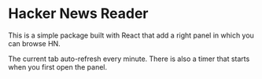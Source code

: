 # Hacker News Reader

This is a simple package built with React that add a right panel in which you can browse HN.

The current tab auto-refresh every minute. There is also a timer that starts when you first open the panel.
